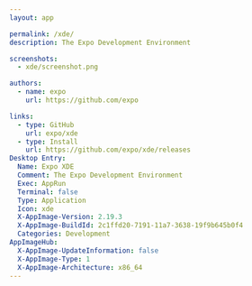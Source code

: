 ```yaml
---
layout: app

permalink: /xde/
description: The Expo Development Environment

screenshots:
  - xde/screenshot.png

authors:
  - name: expo
    url: https://github.com/expo

links:
  - type: GitHub
    url: expo/xde
  - type: Install
    url: https://github.com/expo/xde/releases
Desktop Entry:
  Name: Expo XDE
  Comment: The Expo Development Environment
  Exec: AppRun
  Terminal: false
  Type: Application
  Icon: xde
  X-AppImage-Version: 2.19.3
  X-AppImage-BuildId: 2c1ffd20-7191-11a7-3638-19f9b645b0f4
  Categories: Development
AppImageHub:
  X-AppImage-UpdateInformation: false
  X-AppImage-Type: 1
  X-AppImage-Architecture: x86_64
---
```

